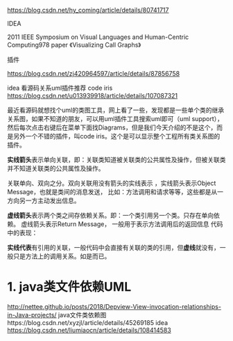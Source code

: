 

https://blog.csdn.net/hy_coming/article/details/80741717

IDEA

2011 IEEE Symposium on Visual Languages and Human-Centric Computing978
paper 《Visualizing Call Graphs》

插件




https://blog.csdn.net/zj420964597/article/details/87856758





idea 看源码关系uml插件推荐 code iris https://blog.csdn.net/u013939918/article/details/107087321

最近看源码就想找个uml的类图工具，网上看了一些，发现都是一些单个类的继承关系图，如果不知道的朋友，可以用uml插件工具搜索uml即可（uml support），然后每次点击右键后在菜单下面找Diagrams，但是我们今天介绍的不是这个，而是另外一个不错的插件，叫code iris。这个是可以显示整个工程所有类关系图的插件。


**实线箭头**表示单向关联，即：关联类知道被关联类的公共属性及操作，但被关联类 并不知道关联类的公共属性及操作。

关联单向、双向之分。双向关联用没有箭头的实线表示 ，实线箭头表示Object Message，也就是类间的消息发送，
比如：方法调用和请求等等，这些都是从一方向另一方主动发出信息。


**虚线箭头**表示两个类之间存依赖关系。即：一个类引用另一个类。只存在单向依 赖。 虚线箭头表示Return Message，
一般用于表示方法调用后的返回信息
代码中的表现：

**实线代表**有引用的关联，一般代码中会直接有关联的类的引用，但**虚线**就没有，一般只是方法上的调用关系。如是而已。


# 1. java类文件依赖UML


http://nettee.github.io/posts/2018/Depview-View-invocation-relationships-in-Java-projects/
java文件类依赖图https://blog.csdn.net/xyzjl/article/details/45269185
idea
https://blog.csdn.net/liumiaocn/article/details/108414583
















